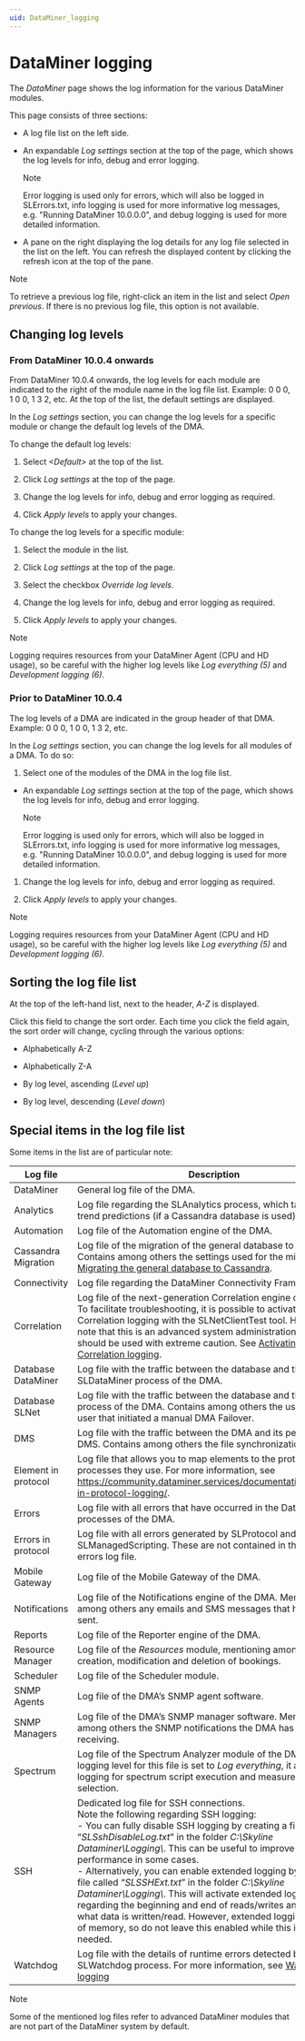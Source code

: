 ```yaml
---
uid: DataMiner_logging
---
```


# DataMiner logging

The *DataMiner* page shows the log information for the various DataMiner modules.

This page consists of three sections:

- A log file list on the left side.

- An expandable *Log settings* section at the top of the page, which shows the log levels for info, debug and error logging.

  > [!NOTE]
  > Error logging is used only for errors, which will also be logged in SLErrors.txt, info logging is used for more informative log messages, e.g. "Running DataMiner 10.0.0.0", and debug logging is used for more detailed information.

- A pane on the right displaying the log details for any log file selected in the list on the left. You can refresh the displayed content by clicking the refresh icon at the top of the pane.

> [!NOTE]
> To retrieve a previous log file, right-click an item in the list and select *Open previous*. If there is no previous log file, this option is not available.

## Changing log levels

### From DataMiner 10.0.4 onwards

From DataMiner 10.0.4 onwards, the log levels for each module are indicated to the right of the module name in the log file list. Example: 0 0 0, 1 0 0, 1 3 2, etc. At the top of the list, the default settings are displayed.

In the *Log settings* section, you can change the log levels for a specific module or change the default log levels of the DMA.

To change the default log levels:

1. Select *\<Default>* at the top of the list.

1. Click *Log settings* at the top of the page.

1. Change the log levels for info, debug and error logging as required.

1. Click *Apply levels* to apply your changes.

To change the log levels for a specific module:

1. Select the module in the list.

1. Click *Log settings* at the top of the page.

1. Select the checkbox *Override log levels*.

1. Change the log levels for info, debug and error logging as required.

1. Click *Apply levels* to apply your changes.

> [!NOTE]
> Logging requires resources from your DataMiner Agent (CPU and HD usage), so be careful with the higher log levels like *Log everything (5)* and *Development logging (6)*.

### Prior to DataMiner 10.0.4

The log levels of a DMA are indicated in the group header of that DMA. Example: 0 0 0, 1 0 0, 1 3 2, etc.

In the *Log settings* section, you can change the log levels for all modules of a DMA. To do so:

1. Select one of the modules of the DMA in the log file list.

- An expandable *Log settings* section at the top of the page, which shows the log levels for info, debug and error logging.

  > [!NOTE]
  > Error logging is used only for errors, which will also be logged in SLErrors.txt, info logging is used for more informative log messages, e.g. "Running DataMiner 10.0.0.0", and debug logging is used for more detailed information.

1. Change the log levels for info, debug and error logging as required.

1. Click *Apply levels* to apply your changes.

> [!NOTE]
> Logging requires resources from your DataMiner Agent (CPU and HD usage), so be careful with the higher log levels like *Log everything (5)* and *Development logging (6)*.

## Sorting the log file list

At the top of the left-hand list, next to the header, *A-Z* is displayed.

Click this field to change the sort order. Each time you click the field again, the sort order will change, cycling through the various options:

- Alphabetically A-Z

- Alphabetically Z-A

- By log level, ascending (*Level up*)

- By log level, descending (*Level down*)

## Special items in the log file list

Some items in the list are of particular note:

| Log file | Description |
|--|--|
| DataMiner | General log file of the DMA. |
| Analytics | Log file regarding the SLAnalytics process, which takes care of trend predictions (if a Cassandra database is used). |
| Automation | Log file of the Automation engine of the DMA. |
| Cassandra Migration | Log file of the migration of the general database to Cassandra. Contains among others the settings used for the migration. See [Migrating the general database to Cassandra](xref:Migrating_the_general_database_to_Cassandra). |
| Connectivity | Log file regarding the DataMiner Connectivity Framework. |
| Correlation | Log file of the next-generation Correlation engine of the DMA. To facilitate troubleshooting, it is possible to activate verbose Correlation logging with the SLNetClientTest tool. However, note that this is an advanced system administration tool that should be used with extreme caution. See [Activating verbose Correlation logging](xref:SLNetClientTest_tool_diagnostic_procedures#activating-verbose-correlation-logging). |
| Database DataMiner | Log file with the traffic between the database and the SLDataMiner process of the DMA. |
| Database SLNet | Log file with the traffic between the database and the SLNet process of the DMA. Contains among others the username of a user that initiated a manual DMA Failover. |
| DMS | Log file with the traffic between the DMA and its peers in the DMS. Contains among others the file synchronization process. |
| Element in protocol | Log file that allows you to map elements to the protocol processes they use. For more information, see <https://community.dataminer.services/documentation/element-in-protocol-logging/>. |
| Errors | Log file with all errors that have occurred in the DataMiner processes of the DMA. |
| Errors in protocol | Log file with all errors generated by SLProtocol and SLManagedScripting. These are not contained in the general errors log file. |
| Mobile Gateway | Log file of the Mobile Gateway of the DMA. |
| Notifications | Log file of the Notifications engine of the DMA. Mentions among others any emails and SMS messages that have been sent. |
| Reports | Log file of the Reporter engine of the DMA. |
| Resource Manager | Log file of the *Resources* module, mentioning among others the creation, modification and deletion of bookings. |
| Scheduler | Log file of the Scheduler module. |
| SNMP Agents | Log file of the DMA’s SNMP agent software. |
| SNMP Managers | Log file of the DMA’s SNMP manager software. Mentions among others the SNMP notifications the DMA has been receiving. |
| Spectrum | Log file of the Spectrum Analyzer module of the DMA. If the logging level for this file is set to *Log everything*, it also includes logging for spectrum script execution and measurement point selection. |
| SSH | Dedicated log file for SSH connections. <br> Note the following regarding SSH logging:<br> -  You can fully disable SSH logging by creating a file called “*SLSshDisableLog.txt*” in the folder *C:\\Skyline Dataminer\\Logging\\*. This can be useful to improve performance in some cases. <br> -  Alternatively, you can enable extended logging by creating a file called “*SLSSHExt.txt*” in the folder *C:\\Skyline Dataminer\\Logging\\*. This will activate extended logging regarding the beginning and end of reads/writes and regarding what data is written/read. However, extended logging uses a lot of memory, so do not leave this enabled while this is not needed. |
| Watchdog | Log file with the details of runtime errors detected by the SLWatchdog process. For more information, see [Watchdog logging](xref:Watchdog_logging) |

> [!NOTE]
> Some of the mentioned log files refer to advanced DataMiner modules that are not part of the DataMiner system by default.
